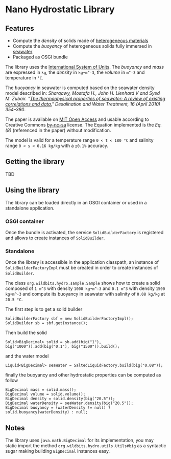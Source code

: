 # Nano Hydrostatic Library

## Features

* Compute the *density* of solids made of [heterogeneous materials](https://en.wikipedia.org/wiki/Density)
* Compute the *buoyancy* of heterogeneous solids fully immersed in [seawater](https://en.wikipedia.org/wiki/Seawater)
* Packaged as OSGI bundle

The library uses the [International System of Units](https://en.wikipedia.org/wiki/International_System_of_Units).
The *buoyancy* and *mass* are expressed in `kg`, the *density* in `kg•m^-3`, the *volume* in `m^-3` and temperature in `°C`.

The *buoyancy* in seawater is computed based on the seawater density model described in:
*Sharqawy, Mostafa H., John H. Lienhard V and Syed M. Zubair. "[The thermophysical properties of seawater: A review of existing correlations and data.](http://hdl.handle.net/1721.1/69157)" Desalination and Water Treatment, 16 (April 2010) 354–380*.

The paper is available on [MIT Open Access](http://hdl.handle.net/1721.1/69157) and usable according to Creative Commons [by-nc-sa](https://creativecommons.org/licenses/by-nc-sa/3.0/) license. The Equation implemented is the *Eq. (8)* (referenced in the paper) without modification.

The model is valid for a temperature range `0 < t < 180 °C` and salinity range `0 < s < 0.16 kg/kg` with a `±0.1%` accuracy.

## Getting the library

TBD

## Using the library

The library can be loaded directly in an OSGI container or used in a standalone application.

### OSGI container

Once the bundle is activated, the service `SolidBuilderFactory` is registered and allows to create instances of `SolidBuilder`.

### Standalone

Once the library is accessible in the application classpath, an instance of `SolidBuilderFactoryImpl` must be created in order to create instances of `SolidBuilder`.

The class `org.wildbits.hydro.sample.Sample` shows how to create a solid composed of `1 m^3` with density `1000 kg•m^-3` and `0.1 m^3` with density `1500 kg•m^-3` and compute its buoyancy in seawater with salinity of `0.08 kg/kg` at `20.5 °C`.

The first step is to get a solid builder

```
SolidBuilderFactory sbf = new SolidBuilderFactoryImpl();
SolidBuilder sb = sbf.getInstance();
```

Then build the solid

```
Solid<BigDecimal> solid = sb.add(big("1"), big("1000")).add(big("0.1"), big("1500")).build();
```

and the water model

```
Liquid<BigDecimal> seaWater = SaltedLiquidFactory.build(big("0.08"));
```

finally the buoyancy and other hydrostatic properties can be computed as follow

```
BigDecimal mass = solid.mass();
BigDecimal volume = solid.volume();
BigDecimal density = solid.density(big("20.5"));
BigDecimal waterDensity = seaWater.density(big("20.5"));
BigDecimal buoyancy = (waterDensity != null) ? solid.buoyancy(waterDensity) : null;
```

## Notes

The library uses `java.math.BigDecimal` for its implementation, you may static import the method `org.wildbits.hydro.utils.Utils#big` as a syntactic sugar making building `BigDecimal` instances easy.